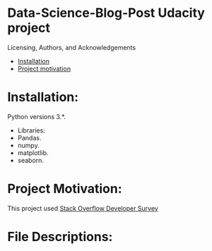 # Data-Science-Blog-Post Udacity project 
Licensing, Authors, and Acknowledgements

- [Installation](#installation)
- [Project motivation](#Project)

# Installation:
Python versions 3.*.
- Libraries:
- Pandas.
- numpy.
- matplotlib.
- seaborn.

# Project Motivation:
This project used [Stack Overflow Developer Survey](https://www.kaggle.com/stackoverflow/so-survey-2017/kernels?sortBy=voteCount&group=everyone&pageSize=20&datasetId=1406) 


# File Descriptions:
